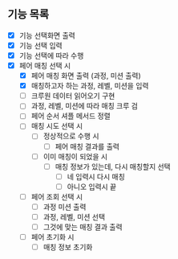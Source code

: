 ## 기능 목록

- [X] 기능 선택화면 출력
- [X] 기능 선택 입력
- [X] 기능 선택에 따라 수행
- [X] 페어 매칭 선택 시
    - [X] 페어 매칭 화면 출력 (과정, 미션 출력)
    - [X] 매칭하고자 하는 과정, 레벨, 미션을 입력
    - [ ] 크루원 데이터 읽어오기 구현
    - [ ] 과정, 레벨, 미션에 따라 매칭 크루 검
    - [ ] 페어 순서 셔플 메서드 정렬
    - [ ] 매칭 시도 선택 시
        - [ ] 정상적으로 수행 시
            - [ ] 페어 매칭 결과를 출력
        - [ ] 이미 매칭이 되었을 시
            - [ ] 매칭 정보가 있는데, 다시 매칭할지 선택
                - [ ] 네 입력시 다시 매칭
                - [ ] 아니오 입력시 끝
    - [ ] 페어 조회 선택 시
        - [ ] 과정 미션 출력
        - [ ] 과정, 레벨, 미션 선택
        - [ ] 그것에 맞는 매칭 결과 출력
    - [ ] 페어 초기화 시
        - [ ] 매칭 정보 초기화
